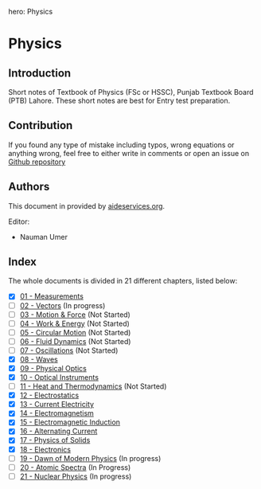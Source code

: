 hero: Physics

# Physics
## Introduction

Short notes of Textbook of Physics (FSc or HSSC), Punjab Textbook Board (PTB) Lahore. These short notes are best for Entry test preparation.

## Contribution
If you found any type of mistake including typos, wrong equations or anything wrong, feel free to either write in comments or open an issue on [Github repository](https://www.github.com/nmanumr/nmanumr.github.io/issues)

## Authors
This document in provided by [aideservices.org](http://aideservices.org/).

Editor:

* Nauman Umer

## Index
The whole documents is divided in 21 different chapters, listed below:

* [x] [01 - Measurements](/physics/ch01)
* [ ] [02 - Vectors](/physics/ch02) (In progress)
* [ ] [03 - Motion & Force](/physics/ch03) (Not Started)
* [ ] [04 - Work & Energy](/physics/ch04) (Not Started)
* [ ] [05 - Circular Motion](/physics/ch05) (Not Started)
* [ ] [06 - Fluid Dynamics](/physics/ch06) (Not Started)
* [ ] [07 - Oscillations](/physics/ch07) (Not Started)
* [x] [08 - Waves](/physics/ch08)
* [x] [09 - Physical Optics](/physics/ch09)
* [x] [10 - Optical Instruments](/physics/ch10)
* [ ] [11 - Heat and Thermodynamics](/physics/ch11) (Not Started)
* [x] [12 - Electrostatics](/physics/ch12)
* [x] [13 - Current Electricity](/physics/ch13)
* [x] [14 - Electromagnetism](/physics/ch14)
* [x] [15 - Electromagnetic Induction](/physics/ch15)
* [x] [16 - Alternating Current](/physics/ch16)
* [x] [17 - Physics of Solids](/physics/ch17)
* [x] [18 - Electronics](/physics/ch18)
* [ ] [19 - Dawn of Modern Physics](/physics/ch19) (In progress)
* [ ] [20 - Atomic Spectra](/physics/ch20) (In Progress)
* [ ] [21 - Nuclear Physics](/physics/ch21) (In progress)

